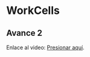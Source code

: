 # WorkCells

## Avance 2

Enlace al video: [Presionar aquí](https://drive.google.com/file/d/17NkRQka-b3vlwttzGhn5-bTHge6w62Ak/view?usp=sharing).